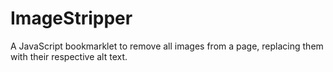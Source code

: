 # ImageStripper
A JavaScript bookmarklet to remove all images from a page, replacing them with their respective alt text.